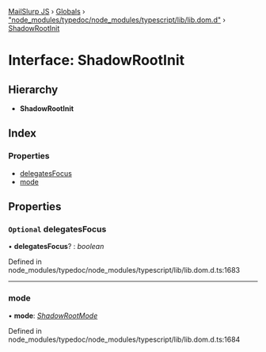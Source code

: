 [MailSlurp JS](../README.md) › [Globals](../globals.md) › ["node_modules/typedoc/node_modules/typescript/lib/lib.dom.d"](../modules/_node_modules_typedoc_node_modules_typescript_lib_lib_dom_d_.md) › [ShadowRootInit](_node_modules_typedoc_node_modules_typescript_lib_lib_dom_d_.shadowrootinit.md)

# Interface: ShadowRootInit

## Hierarchy

* **ShadowRootInit**

## Index

### Properties

* [delegatesFocus](_node_modules_typedoc_node_modules_typescript_lib_lib_dom_d_.shadowrootinit.md#optional-delegatesfocus)
* [mode](_node_modules_typedoc_node_modules_typescript_lib_lib_dom_d_.shadowrootinit.md#mode)

## Properties

### `Optional` delegatesFocus

• **delegatesFocus**? : *boolean*

Defined in node_modules/typedoc/node_modules/typescript/lib/lib.dom.d.ts:1683

___

###  mode

• **mode**: *[ShadowRootMode](../modules/_node_modules_typedoc_node_modules_typescript_lib_lib_dom_d_.md#shadowrootmode)*

Defined in node_modules/typedoc/node_modules/typescript/lib/lib.dom.d.ts:1684
